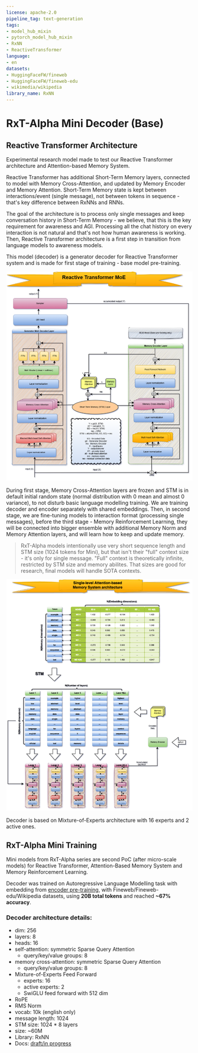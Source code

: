 ```yaml
---
license: apache-2.0
pipeline_tag: text-generation
tags:
- model_hub_mixin
- pytorch_model_hub_mixin
- RxNN
- ReactiveTransformer
language:
- en
datasets:
- HuggingFaceFW/fineweb
- HuggingFaceFW/fineweb-edu
- wikimedia/wikipedia
library_name: RxNN
---
```


# RxT-Alpha Mini Decoder (Base)
## Reactive Transformer Architecture
Experimental research model made to test our Reactive Transformer architecture and Attention-based Memory System.

Reactive Transformer has additional Short-Term Memory layers, connected to model with Memory Cross-Attention, and updated by Memory Encoder and Memory Attention.
Short-Term Memory state is kept between interactions/event (single message), not between tokens in sequence - that's key difference between RxNNs and RNNs.

The goal of the architecture is to process only single messages and keep conversation history in Short-Term Memory - we believe, that this is the key requirement
for awareness and AGI. Processing all the chat history on every interaction is not natural and that's not how human awareness is working. Then, Reactive Transformer
architecture is a first step in transition from language models to awareness models.

This model (decoder) is a generator decoder for Reactive Transformer system and is made for first stage of training - base model pre-training.

<img src="https://raw.githubusercontent.com/RxAI-dev/RxNN/refs/heads/main/assets/research/reactive-transformer-moe.png" width="800" />

During first stage, Memory Cross-Attention layers are frozen and STM is in default initial random state (normal distribution with 0 mean and almost 0 variance),
to not disturb basic language modelling training. We are training decoder and encoder separately with shared embeddings. Then, in second stage, we are fine-tuning models
to interaction format (processing single messages), before the third stage - Memory Reinforcement Learning, they will be connected into bigger ensemble with
additional Memory Norm and Memory Attention layers, and will learn how to keep and update memory.

> RxT-Alpha models intentionally use very short sequence length and STM size (1024 tokens for Mini), but that isn't their "full" context size - it's only for single
> message. "Full" context is theoretically infinite, restricted by STM size and memory abilites. That sizes are good for research, final models will handle SOTA contexts.

<img src="https://raw.githubusercontent.com/RxAI-dev/RxNN/refs/heads/main/assets/research/stm-abms.png" width="800">

Decoder is based on Mixture-of-Experts architecture with 16 experts and 2 active ones.

## RxT-Alpha Mini Training
Mini models from RxT-Alpha series are second PoC (after micro-scale models) for Reactive Transformer, Attention-Based Memory System and Memory Reinforcement Learning.

Decoder was trained on Autoregressive Language Modelling task with embedding from [encoder pre-training](https://huggingface.co/ReactiveAI/RxT-Alpha-Mini-Encoder),
with Fineweb/Fineweb-edu/Wikipedia datasets, using **20B total tokens** and reached **~67% accuracy**.


### Decoder architecture details:
- dim: 256
- layers: 8
- heads: 16
- self-attention: symmetric Sparse Query Attention
  - query/key/value groups: 8
- memory cross-attention: symmetric Sparse Query Attention
  - query/key/value groups: 8
- Mixture-of-Experts Feed Forward
  - experts: 16
  - active experts: 2
  - SwiGLU feed forward with 512 dim
- RoPE
- RMS Norm
- vocab: 10k (english only)
- message length: 1024
- STM size: 1024 * 8 layers
- size: ~60M
- Library: RxNN
- Docs: [draft/in progress](https://github.com/RxAI-dev/RxNN/blob/main/docs/research/ReactiveTransformer/reactive-transformer.md)
